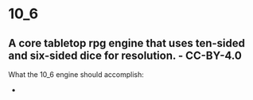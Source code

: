 # 10_6

## A core tabletop rpg engine that uses ten-sided and six-sided dice for resolution. - CC-BY-4.0
  
What the 10_6 engine should accomplish:
  
* 
